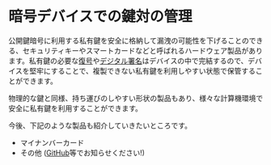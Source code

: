 # 暗号デバイスでの鍵対の管理
公開鍵暗号に利用する私有鍵を安全に格納して漏洩の可能性を下げることのできる、セキュリティキーやスマートカードなどと呼ばれるハードウェア製品があります。私有鍵の必要な[復号](../OpenPGP/encryption#%E6%9A%97%E5%8F%B7%E5%8C%96%E3%81%97%E3%81%9F%E3%83%A1%E3%83%83%E3%82%BB%E3%83%BC%E3%82%B7%E3%82%99%E3%81%AE%E5%BE%A9%E5%8F%B7)や[デジタル署名](../OpenPGP/sign#%E7%BD%B2%E5%90%8D%E3%81%99%E3%82%8B)はデバイスの中で完結するので、デバイスを堅牢にすることで、複製できない私有鍵を利用しやすい状態で保管することができます。

物理的な鍵と同様、持ち運びのしやすい形状の製品もあり、様々な計算機環境で安全に私有鍵を利用することができます。

今後、下記のような製品も紹介していきたいところです。

- マイナンバーカード
- その他 ([GitHub](https://github.com/zunda/mitome.in)等でお知らせください!)
